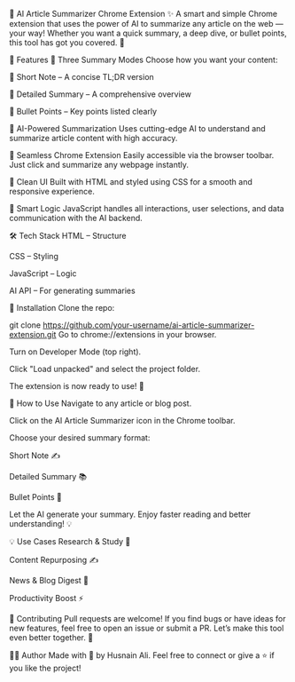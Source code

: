 🧠 AI Article Summarizer Chrome Extension
✨ A smart and simple Chrome extension that uses the power of AI to summarize any article on the web — your way! Whether you want a quick summary, a deep dive, or bullet points, this tool has got you covered. 🚀

📌 Features
📝 Three Summary Modes
Choose how you want your content:

🔹 Short Note – A concise TL;DR version

📃 Detailed Summary – A comprehensive overview

🔸 Bullet Points – Key points listed clearly

🤖 AI-Powered Summarization
Uses cutting-edge AI to understand and summarize article content with high accuracy.

🧩 Seamless Chrome Extension
Easily accessible via the browser toolbar. Just click and summarize any webpage instantly.

🎨 Clean UI
Built with HTML and styled using CSS for a smooth and responsive experience.

🧠 Smart Logic
JavaScript handles all interactions, user selections, and data communication with the AI backend.

🛠️ Tech Stack
HTML – Structure

CSS – Styling

JavaScript – Logic

AI API – For generating summaries

🚀 Installation
Clone the repo:

git clone https://github.com/your-username/ai-article-summarizer-extension.git
Go to chrome://extensions in your browser.

Turn on Developer Mode (top right).

Click "Load unpacked" and select the project folder.

The extension is now ready to use! 🎉

🧪 How to Use
Navigate to any article or blog post.

Click on the AI Article Summarizer icon in the Chrome toolbar.

Choose your desired summary format:

Short Note ✍️

Detailed Summary 📚

Bullet Points 📌

Let the AI generate your summary. Enjoy faster reading and better understanding! 💡

💡 Use Cases
Research & Study 📖

Content Repurposing ✍️

News & Blog Digest 📰

Productivity Boost ⚡

🤝 Contributing
Pull requests are welcome! If you find bugs or have ideas for new features, feel free to open an issue or submit a PR. Let’s make this tool even better together. 🙌

🙋‍♂️ Author
Made with 💙 by Husnain Ali.
Feel free to connect or give a ⭐ if you like the project!
